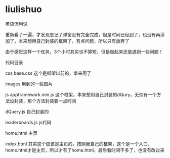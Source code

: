 liulishuo
=========

英语流利说

重新看了一遍，才发现忘记了弹窗没有完全完成，但是时间已经到了，也没有再添加了，本来想用自己封装的框架了，有点问题，所以只有放弃了

由于感觉这样一个任务，3个小时其实也不算短，但是做起来还是遇到一些问题！

代码目录

 css
    base.css 这个是框架以前的，拿来用了

 images 用到的一些图片

 js
   appframework.min.js  这个框架，本来想用自己封装的dQury，无奈有一个方法没封装，那个方法封装要一点时间

   dQuery.js 自己封装的

   leaderboards.js js代码

 home.html  主页

 index.html 其实这个应该是主页的，按照我自己的框架，这个是一个入口，home.html才是主页，所以才有了home.html。最后看时间不多了，也没有改过来





